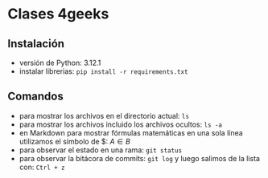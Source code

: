 # Clases 4geeks
## Instalación
- versión de Python: 3.12.1
- instalar librerias: `pip install -r requirements.txt`
## Comandos
- para mostrar los archivos en el directorio actual: `ls`
- para mostrar los archivos incluido los archivos ocultos: `ls -a` 
- en Markdown para mostrar fórmulas matemáticas en una sola línea utilizamos el símbolo de \$: $A \in B$
- para observar el estado en una rama: `git status`
- para observar la bitácora de commits: `git log` y luego salimos de la lista con: `Ctrl + z`